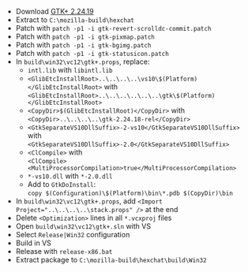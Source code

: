  * Download [GTK+ 2.24.19](http://ftp.gnome.org/pub/gnome/sources/gtk+/2.24/gtk+-2.24.19.tar.xz)
 * Extract to `C:\mozilla-build\hexchat`
 * Patch with `patch -p1 -i gtk-revert-scrolldc-commit.patch`
 * Patch with `patch -p1 -i gtk-pixmap.patch`
 * Patch with `patch -p1 -i gtk-bgimg.patch`
 * Patch with `patch -p1 -i gtk-statusicon.patch`
 * In `build\win32\vc12\gtk+.props`, replace:
	* `intl.lib` with `libintl.lib`
	* `<GlibEtcInstallRoot>..\..\..\..\vs10\$(Platform)</GlibEtcInstallRoot>` with  
`<GlibEtcInstallRoot>..\..\..\..\..\..\gtk\$(Platform)</GlibEtcInstallRoot>`
	* `<CopyDir>$(GlibEtcInstallRoot)</CopyDir>` with  
`<CopyDir>..\..\..\..\gtk-2.24.18-rel</CopyDir>`
	* `<GtkSeparateVS10DllSuffix>-2-vs10</GtkSeparateVS10DllSuffix>` with  
`<GtkSeparateVS10DllSuffix>-2.0</GtkSeparateVS10DllSuffix>`
	* `<ClCompile>` with  
`<ClCompile><MultiProcessorCompilation>true</MultiProcessorCompilation>`
	* `*-vs10.dll` with `*-2.0.dll`
	* Add to `GtkDoInstall`:  
`copy $(Configuration)\$(Platform)\bin\*.pdb $(CopyDir)\bin`
 * In `build\win32\vc12\gtk+.props`, add `<Import Project="..\..\..\..\stack.props" />` at the end
 * Delete `<Optimization>` lines in all `*.vcxproj` files
 * Open `build\win32\vc12\gtk+.sln` with VS
 * Select `Release|Win32` configuration
 * Build in VS
 * Release with `release-x86.bat`
 * Extract package to `C:\mozilla-build\hexchat\build\Win32`
